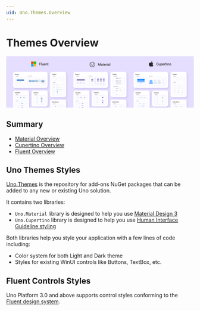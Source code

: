```yaml
---
uid: Uno.Themes.Overview
---
```


# Themes Overview

<p align="center">
  <img src="assets/themes-design-systems.png" alt="Themes design systems" />
</p>

## Summary

- [Material Overview](material-getting-started.md)
- [Cupertino Overview](cupertino-getting-started.md)
- [Fluent Overview](fluent-getting-started.md)

## Uno Themes Styles

[Uno.Themes](https://github.com/unoplatform/Uno.Themes) is the repository for add-ons NuGet packages that can be added to any new or existing Uno solution.

It contains two libraries:

- `Uno.Material` library is designed to help you use [Material Design 3](https://m3.material.io/)
- `Uno.Cupertino` library is designed to help you use [Human Interface Guideline styling](https://developer.apple.com/design/human-interface-guidelines)

Both libraries help you style your application with a few lines of code including:

- Color system for both Light and Dark theme
- Styles for existing WinUI controls like Buttons, TextBox, etc.

## Fluent Controls Styles

Uno Platform 3.0 and above supports control styles conforming to the [Fluent design system](https://www.microsoft.com/design/fluent).
